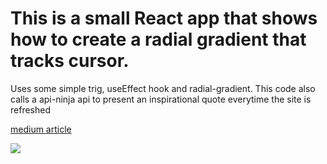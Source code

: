 # This is a small React app that shows how to create a radial gradient that tracks cursor. 

Uses some simple trig, useEffect hook and radial-gradient. 
This code also calls a api-ninja api to present an inspirational quote everytime the site is refreshed

[medium article](https://medium.com/@axellmartinezdev/div-border-with-tracking-gradient-ad7e8216f297)

![](ezgif.com-video-to-gif%20(1).gif)
